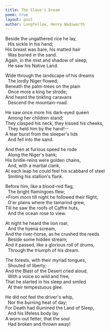 ```yaml
---
title: The Slave's Dream
poem: true
layout: post
author: Longfellow, Henry Wadsworth
---
```

Beside the ungathered rice he lay,  
&nbsp; His sickle in his hand;  
His breast was bare, his matted hair  
&nbsp; Was buried in the sand.  
Again, in the mist and shadow of sleep,  
&nbsp; He saw his Native Land.  

Wide through the landscape of his dreams  
&nbsp; The lordly Niger flowed;  
Beneath the palm-trees on the plain  
&nbsp; Once more a king he strode;  
And heard the tinkling caravans  
&nbsp; Descend the mountain-road.  

He saw once more his dark-eyed queen  
&nbsp; Among her children stand;  
They clasped his neck, they kissed his cheeks,  
&nbsp; They held him by the hand!--  
A tear burst from the sleeper's lids  
&nbsp; And fell into the sand.  

And then at furious speed he rode  
&nbsp; Along the Niger's bank;  
His bridle-reins were golden chains,  
&nbsp; And, with a martial clank,  
At each leap he could feel his scabbard of steel  
&nbsp; Smiting his stallion's flank.  

Before him, like a blood-red flag,  
&nbsp; The bright flamingoes flew;  
&gt;From morn till night he followed their flight,  
&nbsp; O'er plains where the tamarind grew,  
Till he saw the roofs of Caffre huts,  
&nbsp; And the ocean rose to view.  

At night he heard the lion roar,  
&nbsp; And the hyena scream,  
And the river-horse, as he crushed the reeds  
&nbsp; Beside some hidden stream;  
And it passed, like a glorious roll of drums,  
&nbsp; Through the triumph of his dream.  

The forests, with their myriad tongues,  
&nbsp; Shouted of liberty;  
And the Blast of the Desert cried aloud,  
&nbsp; With a voice so wild and free,  
That he started in his sleep and smiled  
&nbsp; At their tempestuous glee.  

He did not feel the driver's whip,  
&nbsp; Nor the burning heat of day;  
For Death had illumined the Land of Sleep,  
&nbsp; And his lifeless body lay  
A worn-out fetter, that the soul  
&nbsp; Had broken and thrown away!

